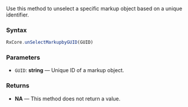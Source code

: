 Use this method to unselect a specific markup object based on a unique identifier.

### Syntax

```typescript
RxCore.unSelectMarkupbyGUID(GUID)
```

### Parameters

- `GUID`: **string** — Unique ID of a markup object.

### Returns

- **NA** — This method does not return a value.